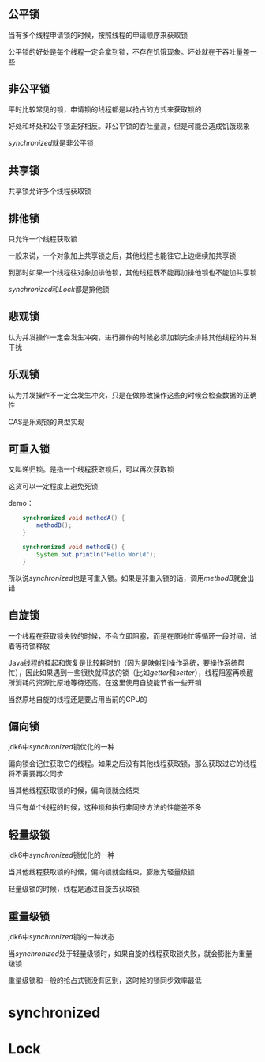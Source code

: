 # 

## 公平锁

当有多个线程申请锁的时候，按照线程的申请顺序来获取锁

公平锁的好处是每个线程一定会拿到锁，不存在饥饿现象。坏处就在于吞吐量差一些

## 非公平锁

平时比较常见的锁，申请锁的线程都是以抢占的方式来获取锁的

好处和坏处和公平锁正好相反。非公平锁的吞吐量高，但是可能会造成饥饿现象

*synchronized*就是非公平锁

## 共享锁

共享锁允许多个线程获取锁

## 排他锁

只允许一个线程获取锁

一般来说，一个对象加上共享锁之后，其他线程也能往它上边继续加共享锁

到那时如果一个线程往对象加排他锁，其他线程既不能再加排他锁也不能加共享锁

*synchronized*和*Lock*都是排他锁

## 悲观锁

认为并发操作一定会发生冲突，进行操作的时候必须加锁完全排除其他线程的并发干扰

## 乐观锁

认为并发操作不一定会发生冲突，只是在做修改操作这些的时候会检查数据的正确性

CAS是乐观锁的典型实现

## 可重入锁

又叫递归锁。是指一个线程获取锁后，可以再次获取锁

这货可以一定程度上避免死锁

demo：

```java
    synchronized void methodA() {
        methodB();
    }

    synchronized void methodB() {
        System.out.println("Hello World");
    }
```
所以说*synchronized*也是可重入锁。如果是非重入锁的话，调用*methodB*就会出错

## 自旋锁

一个线程在获取锁失败的时候，不会立即阻塞，而是在原地忙等循环一段时间，试着等待锁释放

Java线程的挂起和恢复是比较耗时的（因为是映射到操作系统，要操作系统帮忙），因此如果遇到一些很快就释放的锁（比如*getter*和*setter*），线程阻塞再唤醒所消耗的资源比原地等待还高。在这里使用自旋能节省一些开销

当然原地自旋的线程还是要占用当前的CPU的

## 偏向锁

jdk6中*synchronized*锁优化的一种

偏向锁会记住获取它的线程。如果之后没有其他线程获取锁，那么获取过它的线程将不需要再次同步

当其他线程获取锁的时候，偏向锁就会结束

当只有单个线程的时候，这种锁和执行非同步方法的性能差不多

## 轻量级锁

jdk6中*synchronized*锁优化的一种

当其他线程获取锁的时候，偏向锁就会结束，膨胀为轻量级锁

轻量级锁的时候，线程是通过自旋去获取锁

## 重量级锁

jdk6中*synchronized*锁的一种状态

当*synchronized*处于轻量级锁时，如果自旋的线程获取锁失败，就会膨胀为重量级锁

重量级锁和一般的抢占式锁没有区别，这时候的锁同步效率最低

# synchronized


# Lock


